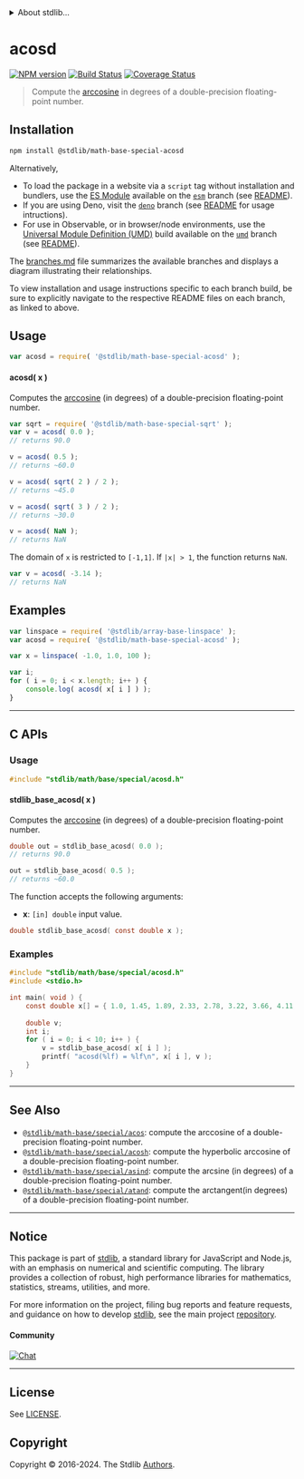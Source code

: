 <!--

@license Apache-2.0

Copyright (c) 2024 The Stdlib Authors.

Licensed under the Apache License, Version 2.0 (the "License");
you may not use this file except in compliance with the License.
You may obtain a copy of the License at

   http://www.apache.org/licenses/LICENSE-2.0

Unless required by applicable law or agreed to in writing, software
distributed under the License is distributed on an "AS IS" BASIS,
WITHOUT WARRANTIES OR CONDITIONS OF ANY KIND, either express or implied.
See the License for the specific language governing permissions and
limitations under the License.

-->


<details>
  <summary>
    About stdlib...
  </summary>
  <p>We believe in a future in which the web is a preferred environment for numerical computation. To help realize this future, we've built stdlib. stdlib is a standard library, with an emphasis on numerical and scientific computation, written in JavaScript (and C) for execution in browsers and in Node.js.</p>
  <p>The library is fully decomposable, being architected in such a way that you can swap out and mix and match APIs and functionality to cater to your exact preferences and use cases.</p>
  <p>When you use stdlib, you can be absolutely certain that you are using the most thorough, rigorous, well-written, studied, documented, tested, measured, and high-quality code out there.</p>
  <p>To join us in bringing numerical computing to the web, get started by checking us out on <a href="https://github.com/stdlib-js/stdlib">GitHub</a>, and please consider <a href="https://opencollective.com/stdlib">financially supporting stdlib</a>. We greatly appreciate your continued support!</p>
</details>

# acosd

[![NPM version][npm-image]][npm-url] [![Build Status][test-image]][test-url] [![Coverage Status][coverage-image]][coverage-url] <!-- [![dependencies][dependencies-image]][dependencies-url] -->

> Compute the [arccosine][arccosine] in degrees of a double-precision floating-point number.

<section class="installation">

## Installation

```bash
npm install @stdlib/math-base-special-acosd
```

Alternatively,

-   To load the package in a website via a `script` tag without installation and bundlers, use the [ES Module][es-module] available on the [`esm`][esm-url] branch (see [README][esm-readme]).
-   If you are using Deno, visit the [`deno`][deno-url] branch (see [README][deno-readme] for usage intructions).
-   For use in Observable, or in browser/node environments, use the [Universal Module Definition (UMD)][umd] build available on the [`umd`][umd-url] branch (see [README][umd-readme]).

The [branches.md][branches-url] file summarizes the available branches and displays a diagram illustrating their relationships.

To view installation and usage instructions specific to each branch build, be sure to explicitly navigate to the respective README files on each branch, as linked to above.

</section>

<section class="usage">

## Usage

```javascript
var acosd = require( '@stdlib/math-base-special-acosd' );
```

#### acosd( x )

Computes the [arccosine][arccosine] (in degrees) of a double-precision floating-point number.

```javascript
var sqrt = require( '@stdlib/math-base-special-sqrt' );
var v = acosd( 0.0 );
// returns 90.0

v = acosd( 0.5 );
// returns ~60.0

v = acosd( sqrt( 2 ) / 2 );
// returns ~45.0

v = acosd( sqrt( 3 ) / 2 );
// returns ~30.0

v = acosd( NaN );
// returns NaN
```

The domain of `x` is restricted to `[-1,1]`. If `|x| > 1`, the function returns `NaN`.

```javascript
var v = acosd( -3.14 );
// returns NaN
```

</section>

<!-- /.usage -->

<section class="examples">

## Examples

<!-- eslint no-undef: "error" -->

```javascript
var linspace = require( '@stdlib/array-base-linspace' );
var acosd = require( '@stdlib/math-base-special-acosd' );

var x = linspace( -1.0, 1.0, 100 );

var i;
for ( i = 0; i < x.length; i++ ) {
    console.log( acosd( x[ i ] ) );
}
```

</section>

<!-- /.examples -->

<!-- C interface documentation. -->

* * *

<section class="c">

## C APIs

<!-- Section to include introductory text. Make sure to keep an empty line after the intro `section` element and another before the `/section` close. -->

<section class="intro">

</section>

<!-- /.intro -->

<!-- C usage documentation. -->

<section class="usage">

### Usage

```c
#include "stdlib/math/base/special/acosd.h"
```

#### stdlib_base_acosd( x )

Computes the [arccosine][arccosine] (in degrees) of a double-precision floating-point number.

```c
double out = stdlib_base_acosd( 0.0 );
// returns 90.0

out = stdlib_base_acosd( 0.5 );
// returns ~60.0
```

The function accepts the following arguments:

-   **x**: `[in] double` input value.

```c
double stdlib_base_acosd( const double x );
```

</section>

<!-- /.usage -->

<!-- C API usage notes. Make sure to keep an empty line after the `section` element and another before the `/section` close. -->

<section class="notes">

</section>

<!-- /.notes -->

<!-- C API usage examples. -->

<section class="examples">

### Examples

```c
#include "stdlib/math/base/special/acosd.h"
#include <stdio.h>

int main( void ) {
    const double x[] = { 1.0, 1.45, 1.89, 2.33, 2.78, 3.22, 3.66, 4.11, 4.55, 5.0 };
    
    double v;
    int i;
    for ( i = 0; i < 10; i++ ) {
        v = stdlib_base_acosd( x[ i ] );
        printf( "acosd(%lf) = %lf\n", x[ i ], v );
    }
}
```

</section>

<!-- /.examples -->

</section>

<!-- /.c -->

<!-- Section for related `stdlib` packages. Do not manually edit this section, as it is automatically populated. -->

<section class="related">

* * *

## See Also

-   <span class="package-name">[`@stdlib/math-base/special/acos`][@stdlib/math/base/special/acos]</span><span class="delimiter">: </span><span class="description">compute the arccosine of a double-precision floating-point number.</span>
-   <span class="package-name">[`@stdlib/math-base/special/acosh`][@stdlib/math/base/special/acosh]</span><span class="delimiter">: </span><span class="description">compute the hyperbolic arccosine of a double-precision floating-point number.</span>
-   <span class="package-name">[`@stdlib/math-base/special/asind`][@stdlib/math/base/special/asind]</span><span class="delimiter">: </span><span class="description">compute the arcsine (in degrees) of a double-precision floating-point number.</span>
-   <span class="package-name">[`@stdlib/math-base/special/atand`][@stdlib/math/base/special/atand]</span><span class="delimiter">: </span><span class="description">compute the arctangent(in degrees) of a double-precision floating-point number.</span>

</section>

<!-- /.related -->

<!-- Section for all links. Make sure to keep an empty line after the `section` element and another before the `/section` close. -->


<section class="main-repo" >

* * *

## Notice

This package is part of [stdlib][stdlib], a standard library for JavaScript and Node.js, with an emphasis on numerical and scientific computing. The library provides a collection of robust, high performance libraries for mathematics, statistics, streams, utilities, and more.

For more information on the project, filing bug reports and feature requests, and guidance on how to develop [stdlib][stdlib], see the main project [repository][stdlib].

#### Community

[![Chat][chat-image]][chat-url]

---

## License

See [LICENSE][stdlib-license].


## Copyright

Copyright &copy; 2016-2024. The Stdlib [Authors][stdlib-authors].

</section>

<!-- /.stdlib -->

<!-- Section for all links. Make sure to keep an empty line after the `section` element and another before the `/section` close. -->

<section class="links">

[npm-image]: http://img.shields.io/npm/v/@stdlib/math-base-special-acosd.svg
[npm-url]: https://npmjs.org/package/@stdlib/math-base-special-acosd

[test-image]: https://github.com/stdlib-js/math-base-special-acosd/actions/workflows/test.yml/badge.svg?branch=main
[test-url]: https://github.com/stdlib-js/math-base-special-acosd/actions/workflows/test.yml?query=branch:main

[coverage-image]: https://img.shields.io/codecov/c/github/stdlib-js/math-base-special-acosd/main.svg
[coverage-url]: https://codecov.io/github/stdlib-js/math-base-special-acosd?branch=main

<!--

[dependencies-image]: https://img.shields.io/david/stdlib-js/math-base-special-acosd.svg
[dependencies-url]: https://david-dm.org/stdlib-js/math-base-special-acosd/main

-->

[chat-image]: https://img.shields.io/gitter/room/stdlib-js/stdlib.svg
[chat-url]: https://app.gitter.im/#/room/#stdlib-js_stdlib:gitter.im

[stdlib]: https://github.com/stdlib-js/stdlib

[stdlib-authors]: https://github.com/stdlib-js/stdlib/graphs/contributors

[umd]: https://github.com/umdjs/umd
[es-module]: https://developer.mozilla.org/en-US/docs/Web/JavaScript/Guide/Modules

[deno-url]: https://github.com/stdlib-js/math-base-special-acosd/tree/deno
[deno-readme]: https://github.com/stdlib-js/math-base-special-acosd/blob/deno/README.md
[umd-url]: https://github.com/stdlib-js/math-base-special-acosd/tree/umd
[umd-readme]: https://github.com/stdlib-js/math-base-special-acosd/blob/umd/README.md
[esm-url]: https://github.com/stdlib-js/math-base-special-acosd/tree/esm
[esm-readme]: https://github.com/stdlib-js/math-base-special-acosd/blob/esm/README.md
[branches-url]: https://github.com/stdlib-js/math-base-special-acosd/blob/main/branches.md

[stdlib-license]: https://raw.githubusercontent.com/stdlib-js/math-base-special-acosd/main/LICENSE

[arccosine]: https://en.wikipedia.org/wiki/Inverse_trigonometric_functions

<!-- <related-links> -->

[@stdlib/math/base/special/acos]: https://github.com/stdlib-js/math-base-special-acos

[@stdlib/math/base/special/acosh]: https://github.com/stdlib-js/math-base-special-acosh

[@stdlib/math/base/special/asind]: https://github.com/stdlib-js/math-base-special-asind

[@stdlib/math/base/special/atand]: https://github.com/stdlib-js/math-base-special-atand

<!-- </related-links> -->

</section>

<!-- /.links -->
